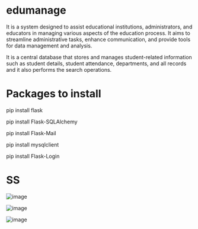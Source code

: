 # edumanage

It is a system designed to assist educational institutions, administrators, and educators in managing various aspects of the education process. It aims to streamline administrative tasks, enhance communication, and provide tools for data management and analysis.


It is a central database that stores and manages student-related information such as student details, student attendance, departments, and all records and it also performs the search operations.


# Packages to install

pip install flask

pip install Flask-SQLAlchemy

pip install Flask-Mail

pip install mysqlclient

pip install Flask-Login

# SS
![image](https://github.com/Arvind916/edumanage/assets/113225852/0a7a3609-96b4-4531-81b1-b20db524c7e0)

![image](https://github.com/Arvind916/edumanage/assets/113225852/c80075ed-5d09-464a-8feb-4f6173c910fc)


![image](https://github.com/Arvind916/edumanage/assets/113225852/a2ff43d4-1d98-4d25-ab26-e8def942d1e6)

